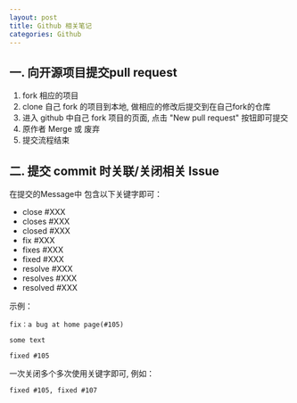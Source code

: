 ```yaml
---
layout: post
title: Github 相关笔记
categories: Github
---
```


## 一. 向开源项目提交pull request

1. fork 相应的项目
2. clone 自己 fork 的项目到本地, 做相应的修改后提交到在自己fork的仓库
3. 进入 github 中自己 fork 项目的页面, 点击 "New pull request" 按钮即可提交
4. 原作者 Merge 或 废弃
5. 提交流程结束

## 二. 提交 commit 时关联/关闭相关 Issue

在提交的Message中 包含以下关键字即可：

* close #XXX
* closes #XXX
* closed #XXX
* fix #XXX
* fixes #XXX
* fixed #XXX
* resolve #XXX
* resolves #XXX
* resolved #XXX

示例：

```
fix：a bug at home page(#105)

some text

fixed #105
```

一次关闭多个多次使用关键字即可, 例如：

```
fixed #105, fixed #107
```